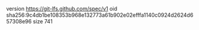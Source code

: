 version https://git-lfs.github.com/spec/v1
oid sha256:9c4db1be108353b968e132773a61b902e02efffa1140c0924d2624d657308e96
size 741

